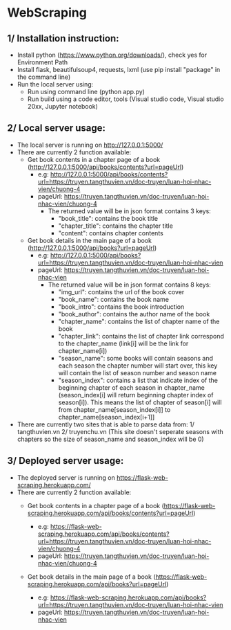 # WebScraping
## 1/ Installation instruction:
- Install python (https://www.python.org/downloads/), check yes for Environment Path
- Install flask, beautifulsoup4, requests, lxml (use pip install "package" in the command line)
- Run the local server using:
  + Run using command line (python app.py)
  + Run build using a code editor, tools (Visual studio code, Visual studio 20xx, Jupyter notebook)
## 2/ Local server usage:
- The local server is running on http://127.0.0.1:5000/
- There are currently 2 function available:
  + Get book contents in a chapter page of a book (http://127.0.0.1:5000/api/books/contents?url=pageUrl)
    + e.g: http://127.0.0.1:5000/api/books/contents?url=https://truyen.tangthuvien.vn/doc-truyen/luan-hoi-nhac-vien/chuong-4
    + pageUrl: https://truyen.tangthuvien.vn/doc-truyen/luan-hoi-nhac-vien/chuong-4
      * The returned value will be in json format contains 3 keys:
        + "book_title": contains the book title
        + "chapter_title": contains the chapter title
        + "content": contains chapter contents
  + Get book details in the main page of a book (http://127.0.0.1:5000/api/books?url=pageUrl)
    + e.g: http://127.0.0.1:5000/api/books?url=https://truyen.tangthuvien.vn/doc-truyen/luan-hoi-nhac-vien
    + pageUrl: https://truyen.tangthuvien.vn/doc-truyen/luan-hoi-nhac-vien
      * The returned value will be in json format contains 8 keys:
        + "img_url": contains the url of the book cover
        + "book_name": contains the book name
        + "book_intro": contains the book introduction
        + "book_author": contains the author name of the book
        + "chapter_name": contains the list of chapter name of the book
        + "chapter_link": contains the list of chapter link correspond to the chapter_name (link[i] will be the link for chapter_name[i])
        + "season_name": some books will contain seasons and each season the chapter number will start over, this key will contain the list of season number and season name
        + "season_index": contains a list that indicate index of the beginning chapter of each season in chapter_name (season_index[i] will return beginning chapter index of season[i]). This means the list of chapter of season[i] will from chapter_name[season_index[i]] to chapter_name[season_index[i+1]]
- There are currently two sites that is able to parse data from: 
    1/ tangthuvien.vn
    2/ truyenchu.vn (This site doesn't seperate seasons with chapters so the size of season_name and season_index will be 0)
    
## 3/ Deployed server usage:
- The deployed server is running on https://flask-web-scraping.herokuapp.com/
- There are currently 2 function available:
  + Get book contents in a chapter page of a book (https://flask-web-scraping.herokuapp.com/api/books/contents?url=pageUrl)
    + e.g: https://flask-web-scraping.herokuapp.com/api/books/contents?url=https://truyen.tangthuvien.vn/doc-truyen/luan-hoi-nhac-vien/chuong-4
    + pageUrl: https://truyen.tangthuvien.vn/doc-truyen/luan-hoi-nhac-vien/chuong-4


  + Get book details in the main page of a book (https://flask-web-scraping.herokuapp.com/api/books?url=pageUrl)
    + e.g: https://flask-web-scraping.herokuapp.com/api/books?url=https://truyen.tangthuvien.vn/doc-truyen/luan-hoi-nhac-vien
    + pageUrl: https://truyen.tangthuvien.vn/doc-truyen/luan-hoi-nhac-vien
